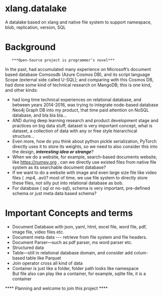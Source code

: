 # xlang.datalake
A datalake based on xlang and native file system to support namespace, blob, replication, version, SQL
# Background  
       ***Open-Source project is programmer’s novel***    
In the past, had accumulated many experience on Microsoft’s document based database Comsosdb (Azure Cosmos DB), and its script language Scope (external side called U-SQL); and comparing with this Cosmos DB, had done some kind of technical research on MangoDB; this is one  kind, and other kinds:  
- had long time technical experiences on relational database, and between years 2014-2016, was trying to integrate node-based database Neo4j Graph DB into my product, that time paid attention on NoSQL database, and bla bla bla…  
- AND during deep learning research and product development stage and practices on big data stuff, dataset is very important concept, what is dataset, a collection of data with any or free style hierarchical structure…  
- Even more, how do you think about python pickle serialization, PyTorch directly uses it to store its weights, so we need to also consider this into the design, ***interesting idea or strange***?  
- When we do a website, for example, search-based documents website, like https://numpy.org , can we directly use existed files from native file system as its searchable document database?   
- If we want to do a website with image and even large size file like video files ( .mp4, .avi)? most of time, we use file system to directly store these files, not silly put into relational database as bob.   
- For database ( sql or no-sql), schema is very important, pre-defined schema or just meta data based schema?  
# Important Concepts and terms  
- Document Database with json, yaml, html, excel file, word file, pdf, image file, video files etc.  
- Document meta data --- retrieve from file system and file headers.  
- Document Parser—such as pdf parser, ms word parser etc.  
- Structured data  
- Table—still in relational database domain, and consider add colum-based table like Parquet  
- Join operator cross all kind of data  
- Container is just like a folder, folder path looks like namespace  
But file also can play like a container, for example, sqlite file, it is a container  


**** Planning and welcome to join this project  ****  

